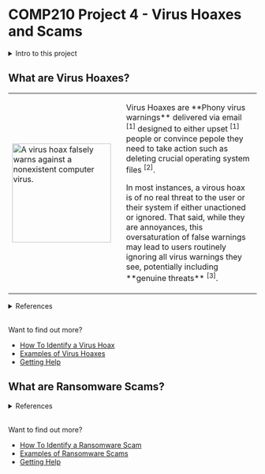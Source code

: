 # COMP210 Project 4 - Virus Hoaxes and Scams

<details>
<summary>Intro to this project</summary>

Hello, welcome to this page! The main page acts as a method of navigation, as well as another way to overview the project requirements. As you can see, I opted to do the multi-page website instead of power points. This submission is built using [GitHub Pages](https://pages.github.com/)! In order to view this submission properly, ensure you are accessing it via the [submitted link](https://kyle-mckay.github.io/COMP210-U4/) to GitHub pages. 

This main page will give you some basic info and point you around. Alternatively, please feel free to use the side bar. You can also review the project requirements in the [About](/desc.md) page.
</details>

## What are Virus Hoaxes?

<table>
  <tr>
  <td width=200px><img style='padding-right: 15px;' src="https://www.easytechjunkie.com/ezoimgfmt/images.easytechjunkie.com/slideshow-mobile-small/virus-alert-on-a-computer-screen.jpg?ezimgfmt=ng:webp/ngcb1" alt="A virus hoax falsely warns against a nonexistent computer virus." alligh="right"  width="200" /></td>
  <td>
  <p>Virus Hoaxes are **Phony virus warnings** delivered via email <sup>[1]</sup> designed to either upset <sup>[1]</sup> people or convince pepole they need to take action such as deleting crucial operating system files <sup>[2]</sup>. </p>
  <p>In most instances, a virous hoax is of no real threat to the user or their system if either unactioned or ignored. That said, while they are annoyances, this oversaturation of false warnings may lead to users routinely ignoring all virus warnings they see, potentially including **genuine threats** <sup>[3]</sup>.</p>
  </td></tr>
</table>

<details>
<summary>References</summary>

1. [Virus Hoaxes (PC Mag)](https://www.pcmag.com/encyclopedia/term/virus-hoaxes) - Paragraph 1, Sentence 1
1. [Virus Hoaxes (PC Mag)](https://www.pcmag.com/encyclopedia/term/virus-hoaxes) - Paragraph 2, Sentence 1-2
1. [Characteristics of Viruses and Virus Hoaxes (SMU)](https://www.smu.edu/oit/infosec/resources/virus)

</details><br>

Want to find out more?

- [How To Identify a Virus Hoax](/how-to-hoax.md)
- [Examples of Virus Hoaxes](/example-hoax.md)
- [Getting Help](/get-help-hoax.md)

## What are Ransomware Scams?

<details>
<summary>References</summary>

1. 
</details><br>

Want to find out more?

- [How To Identify a Ransomware Scam](/how-to-ransom.md)
- [Examples of Ransomware Scams](/example-ransom.md)
- [Getting Help](/get-help-ransom.md)
